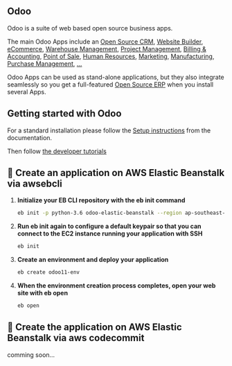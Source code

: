 Odoo
----

Odoo is a suite of web based open source business apps.

The main Odoo Apps include an <a href="https://www.odoo.com/page/crm">Open Source CRM</a>,
<a href="https://www.odoo.com/page/website-builder">Website Builder</a>,
<a href="https://www.odoo.com/page/e-commerce">eCommerce</a>,
<a href="https://www.odoo.com/page/warehouse">Warehouse Management</a>,
<a href="https://www.odoo.com/page/project-management">Project Management</a>,
<a href="https://www.odoo.com/page/accounting">Billing &amp; Accounting</a>,
<a href="https://www.odoo.com/page/point-of-sale">Point of Sale</a>,
<a href="https://www.odoo.com/page/employees">Human Resources</a>,
<a href="https://www.odoo.com/page/lead-automation">Marketing</a>,
<a href="https://www.odoo.com/page/manufacturing">Manufacturing</a>,
<a href="https://www.odoo.com/page/purchase">Purchase Management</a>,
<a href="https://www.odoo.com/#apps">...</a>

Odoo Apps can be used as stand-alone applications, but they also integrate seamlessly so you get
a full-featured <a href="https://www.odoo.com">Open Source ERP</a> when you install several Apps.


Getting started with Odoo
-------------------------
For a standard installation please follow the <a href="https://www.odoo.com/documentation/master/setup/install.html">Setup instructions</a>
from the documentation.

Then follow <a href="https://www.odoo.com/documentation/master/tutorials.html">the developer tutorials</a>

## 🚀 Create an application on AWS Elastic Beanstalk via awsebcli

1.  **Initialize your EB CLI repository with the eb init command**

    ```sh
    eb init -p python-3.6 odoo-elastic-beanstalk --region ap-southeast-1
    ```   
1.  **Run eb init again to configure a default keypair so that you can connect to the EC2 instance running your application with SSH**

    ```sh
    eb init
    ```    
1.  **Create an environment and deploy your application**

    ```sh
    eb create odoo11-env
    ```    
1.  **When the environment creation process completes, open your web site with eb open**

    ```sh
    eb open
    ```    
    
## 🚀 Create the application on AWS Elastic Beanstalk via aws codecommit

comming soon...

